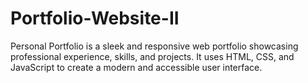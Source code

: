 # Portfolio-Website-II
Personal Portfolio is a sleek and responsive web portfolio showcasing professional experience, skills, and projects. It uses HTML, CSS, and JavaScript to create a modern and accessible user interface.
